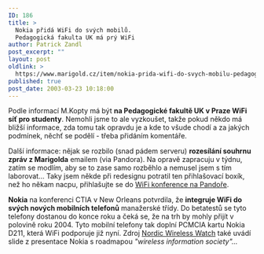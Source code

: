 ```yaml
---
ID: 186
title: >
  Nokia přidá WiFi do svých mobilů.
  Pedagogická fakulta UK má prý WiFi
author: Patrick Zandl
post_excerpt: ""
layout: post
oldlink: >
  https://www.marigold.cz/item/nokia-prida-wifi-do-svych-mobilu-pedagogicka-fakulta-uk-ma-pry-wifi
published: true
post_date: 2003-03-23 10:18:00
---
```

<p>
Podle informací M.Kopty má být <STRONG>na Pedagogické fakultě UK v Praze WiFi síť pro studenty</STRONG>. Nemohli jsme to ale vyzkoušet, takže pokud někdo má bližší informace, zda tomu tak opravdu je a kde to všude chodí a za jakých podmínek, něchť se podělí - třeba přidáním komentáře. </p>

<p>
Další informace: nějak se rozbilo (snad pádem serveru) <STRONG>rozesílání souhrnu zpráv z Marigolda</STRONG> emailem (via Pandora). Na opravě zapracuju v týdnu, zatím se modlím, aby se to zase samo rozběhlo a nemusel jsem s tím laborovat... Taky jsem někde při redesignu potratil ten přihlašovací boxík, než ho někam nacpu, přihlašujte se do <A href="http://www.pandora.cz/conference/wifi" target=_blank>WiFi konference na Pandoře</A>.</p>

<p>
<STRONG>Nokia</STRONG> na konferenci CTIA v New Orleans potvrdila, že <STRONG>integruje WiFi do svých nových mobilních telefonů</STRONG> manažerské třídy. Do betatestů se tyto telefony dostanou do konce roku a čeká se, že na trh by mohly přijít v polovině roku 2004. Tyto mobilní telefony tak doplní PCMCIA kartu Nokia D211, která WiFi podporuje již nyní. Zdroj <A href="http://www.nordicwirelesswatch.com/wireless/story.html?story_id=2910" target=_blank>Nordic Wireless Watch</A> také uvádí slide z presentace Nokia s roadmapou <EM>"wireless information society"...</EM></p>
